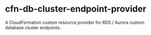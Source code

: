 # cfn-db-cluster-endpoint-provider
A CloudFormation custom resource provider for RDS / Aurora custom database cluster endpoints.



